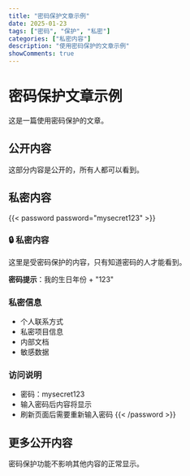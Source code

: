 ```yaml
---
title: "密码保护文章示例"
date: 2025-01-23
tags: ["密码", "保护", "私密"]
categories: ["私密内容"]
description: "使用密码保护的文章示例"
showComments: true
---
```


# 密码保护文章示例

这是一篇使用密码保护的文章。

## 公开内容

这部分内容是公开的，所有人都可以看到。

## 私密内容

{{< password password="mysecret123" >}}
### 🔒 私密内容

这里是受密码保护的内容，只有知道密码的人才能看到。

**密码提示**：我的生日年份 + "123"

### 私密信息

- 个人联系方式
- 私密项目信息
- 内部文档
- 敏感数据

### 访问说明

- 密码：mysecret123
- 输入密码后内容将显示
- 刷新页面后需要重新输入密码
{{< /password >}}

## 更多公开内容

密码保护功能不影响其他内容的正常显示。